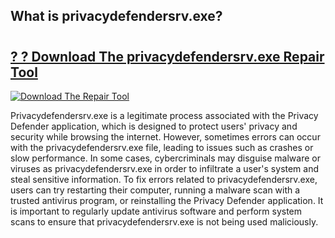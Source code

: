 ## What is privacydefendersrv.exe? 

# <h2><a href="https://exedetect.com/download.php?privacydefendersrv.exe">? ? Download The privacydefendersrv.exe Repair Tool</a></h2>

[![Download The Repair Tool](https://exedetect.com/download-button.jpg)](https://exedetect.com/download.php?privacydefendersrv.exe)

Privacydefendersrv.exe is a legitimate process associated with the Privacy Defender application, which is designed to protect users' privacy and security while browsing the internet. However, sometimes errors can occur with the privacydefendersrv.exe file, leading to issues such as crashes or slow performance. In some cases, cybercriminals may disguise malware or viruses as privacydefendersrv.exe in order to infiltrate a user's system and steal sensitive information. To fix errors related to privacydefendersrv.exe, users can try restarting their computer, running a malware scan with a trusted antivirus program, or reinstalling the Privacy Defender application. It is important to regularly update antivirus software and perform system scans to ensure that privacydefendersrv.exe is not being used maliciously.